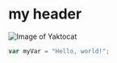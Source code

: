 # <H1> my header

![Image of Yaktocat](https://octodex.github.com/images/yaktocat.png)

``` javascript
var myVar = "Hello, world!";
```

